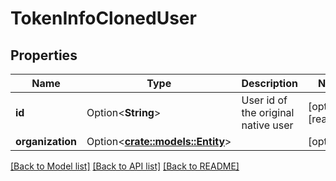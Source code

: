 # TokenInfoClonedUser

## Properties

Name | Type | Description | Notes
------------ | ------------- | ------------- | -------------
**id** | Option<**String**> | User id of the original native user | [optional][readonly]
**organization** | Option<[**crate::models::Entity**](Entity.md)> |  | [optional]

[[Back to Model list]](../README.md#documentation-for-models) [[Back to API list]](../README.md#documentation-for-api-endpoints) [[Back to README]](../README.md)


